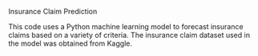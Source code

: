 Insurance Claim Prediction

This code uses a Python machine learning model to forecast insurance claims based on a variety of criteria. The insurance claim dataset used in the model was obtained from Kaggle.
